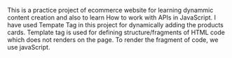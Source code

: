This is a practice project of ecommerce website for learning dynammic content creation and also to learn How to work with APIs in JavaScript.
I have used Tempate Tag in this project for dynamically adding the products cards.
Template tag is used for defining structure/fragments of HTML code which does not renders on the page. 
To render the fragment of code, we use javaScript.
